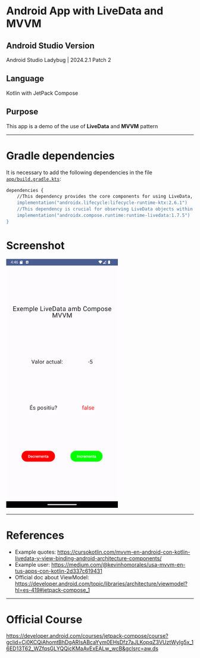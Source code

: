 # Android App with LiveData and MVVM
## Android Studio Version
Android Studio Ladybug | 2024.2.1 Patch 2

## Language
Kotlin with JetPack Compose

## Purpose
This app is a demo of the use of **LiveData** and **MVVM** pattern

---

# Gradle dependencies
It is necessary to add the following dependencies in the file [`app/build.gradle.kts`](app/build.gradle.kts):

``` bash
dependencies {
    //This dependency provides the core components for using LiveData, ViewModel, and other lifecycle-aware components in your Android app. It's essential for implementing the MVVM architecture.
    implementation("androidx.lifecycle:lifecycle-runtime-ktx:2.6.1")
    //This dependency is crucial for observing LiveData objects within your Compose UI. It provides the observeAsState() function, which allows you to convert LiveData values into Compose state, enabling your UI to automatically update when the LiveData changes. Explanation:
    implementation("androidx.compose.runtime:runtime-livedata:1.7.5")
}
```

# Screenshot
<img src="app/screenshots/Screenshot_20241120_164629.png" alt="App activity" width="300"/>

---
# References
- Example quotes: https://cursokotlin.com/mvvm-en-android-con-kotlin-livedata-y-view-binding-android-architecture-components/
- Example user: https://medium.com/@kevinhomorales/usa-mvvm-en-tus-apps-con-kotlin-2d337c619431
- Official doc about ViewModel: https://developer.android.com/topic/libraries/architecture/viewmodel?hl=es-419#jetpack-compose_1

---
# Official Course
https://developer.android.com/courses/jetpack-compose/course?gclid=Cj0KCQiAhomtBhDgARIsABcaYym0EHsDfz7aJLKopqZ3VUztWyIg5x_16ED13T62_WZfqsGLYQQicKMaAvExEALw_wcB&gclsrc=aw.ds
